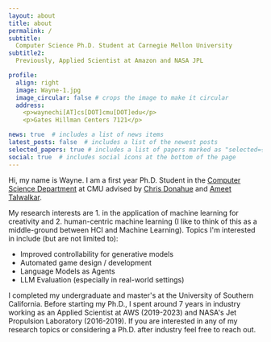 ```yaml
---
layout: about
title: about
permalink: /
subtitle: 
  Computer Science Ph.D. Student at Carnegie Mellon University   
subtitle2:
  Previously, Applied Scientist at Amazon and NASA JPL

profile:
  align: right
  image: Wayne-1.jpg
  image_circular: false # crops the image to make it circular
  address:
    <p>waynechi[AT]cs[DOT]cmu[DOT]edu</p>  
    <p>Gates Hillman Centers 7121</p>

news: true  # includes a list of news items
latest_posts: false  # includes a list of the newest posts
selected_papers: true # includes a list of papers marked as "selected={true}"
social: true  # includes social icons at the bottom of the page
---
```


Hi, my name is Wayne. I am a first year Ph.D. Student in the [Computer Science Department](https://csd.cmu.edu/) at CMU advised by [Chris Donahue](https://chrisdonahue.com/) and [Ameet Talwalkar](https://www.cs.cmu.edu/~atalwalk/). 

My research interests are 1. in the application of machine learning for creativity and 2. human-centric machine learning (I like to think of this as a middle-ground between HCI and Machine Learning). Topics I'm interested in include (but are not limited to):

- Improved controllability for generative models
- Automated game design / development
- Language Models as Agents
- LLM Evaluation (especially in real-world settings)

I completed my undergraduate and master's at the University of Southern California. Before starting my Ph.D., I spent around 7 years in industry working as an Applied Scientist at AWS (2019-2023) and NASA's Jet Propulsion Laboratory (2016-2019). 
If you are interested in any of my research topics or considering a Ph.D. after industry feel free to reach out.
